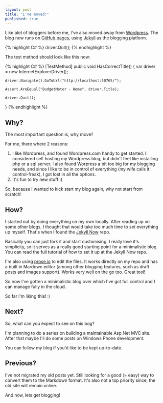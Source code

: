 ```yaml
---
layout: post
title: "I've moved!"
published: true
---
```


Like alot of bloggers before me, I've also moved away from [Wordpress](https://rafvb.wordpress.com/). The blog now runs on [GitHub pages](https://pages.github.com/), using [Jekyll](http://jekyllrb.com/) as the blogging platform.



{% highlight C# %}
    driver.Quit();
{% endhighlight %} 

The test method should look like this now:

{% highlight C# %}
[TestMethod]
public void HasCorrectTitle()
{
	var driver = new InternetExplorerDriver();

	driver.Navigate().GoToUrl("http://localhost:50765/");

	Assert.AreEqual("BudgetMeter - Home", driver.Title);

	driver.Quit();
}
{% endhighlight %} 

## Why?

The most important question is, why move?

For me, there where 2 reasons:

1. I like Wordpress, and found Wordpress.com handy to get started. I considered self hosting my Wordpress blog, but didn't feel like installing php or a sql server. I also found Worpress a bit too big for my blogging needs, and since I like to be in control of everything (my wife calls it: control-freak), I got lost in all the options.
2. It's fun to try new stuff :)

So, because I wanted to kick start my blog again, why not start from scratch!

## How?

I started out by doing everything on my own locally. After reading up on some other blogs, I thought that would take too much time to set everything up myself. That's when I found the [Jekyll Now](https://github.com/barryclark/jekyll-now) repo.

Basically you can just fork it and start customising. I really love it's simplicity, so it serves as a really good starting point for a minimalistic blog. You can read the full tutorial of how to set it up at the Jekyll Now repo.

I'm also using [prose.io](http://prose.io) to edit the files. It works directly on my repo and has a built in Mardown editor (among other blogging features, such as draft posts and images support). Works very well on the go too. Great tool! 

So now I've gotten a minimalistic blog over which I've got full control and I can manage fully in the cloud.

So far I'm liking this! :)

## Next?

So, what can you expect to see on this bog?

I'm planning to do a series on building a maintainable Asp.Net MVC site. After that maybe I'll do some posts on Windows Phone development.

You can follow my blog if you'd like to be kept up-to-date. 

## Previous?

I've not migrated my old posts yet. Still looking for a good (= easy) way to convert them to the Markdown format. It's also not a top priority since, the old site will remain online.

And now, lets get blogging!